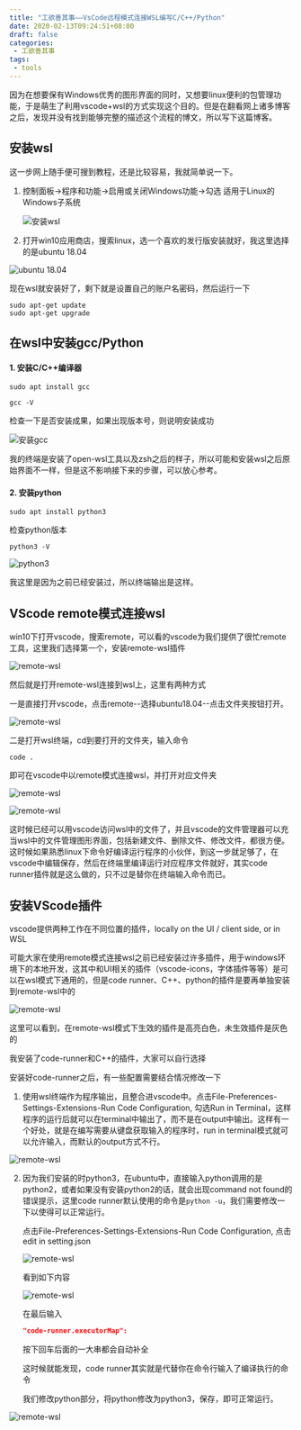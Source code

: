 ```yaml
---
title: "工欲善其事——VsCode远程模式连接WSL编写C/C++/Python"
date: 2020-02-13T09:24:51+08:00
draft: false
categories:
 - 工欲善其事
tags:
 - tools
---
```


因为在想要保有Windows优秀的图形界面的同时，又想要linux便利的包管理功能，于是萌生了利用vscode+wsl的方式实现这个目的。但是在翻看网上诸多博客之后，发现并没有找到能够完整的描述这个流程的博文，所以写下这篇博客。

## 安装wsl

这一步网上随手便可搜到教程，还是比较容易，我就简单说一下。

1. 控制面板->程序和功能->启用或关闭Windows功能->勾选 适用于Linux的Windows子系统 

   ![安装wsl](/images/vscode+wsl/1.png)

2. 打开win10应用商店，搜索linux，选一个喜欢的发行版安装就好，我这里选择的是ubuntu 18.04

![ubuntu 18.04](/images/vscode+wsl/2.png)

现在wsl就安装好了，剩下就是设置自己的账户名密码，然后运行一下

```shell
sudo apt-get update
sudo apt-get upgrade
```

## 在wsl中安装gcc/Python

#### 1. 安装C/C++编译器

```shell
sudo apt install gcc
```

```shell
gcc -V
```

检查一下是否安装成果，如果出现版本号，则说明安装成功

![安装gcc](/images/vscode+wsl/3.png)

我的终端是安装了open-wsl工具以及zsh之后的样子，所以可能和安装wsl之后原始界面不一样，但是这不影响接下来的步骤，可以放心参考。

#### 2. 安装python

```shell
sudo apt install python3
```

检查python版本

```shell
python3 -V
```

![python3](/images/vscode+wsl/4.png)

我这里是因为之前已经安装过，所以终端输出是这样。

## VScode remote模式连接wsl

win10下打开vscode，搜索remote，可以看的vscode为我们提供了很忙remote工具，这里我们选择第一个，安装remote-wsl插件

![remote-wsl](/images/vscode+wsl/5.png)

然后就是打开remote-wsl连接到wsl上，这里有两种方式

一是直接打开vscode，点击remote--选择ubuntu18.04--点击文件夹按钮打开。

![remote-wsl](/images/vscode+wsl/6.png)

二是打开wsl终端，cd到要打开的文件夹，输入命令

```shell
code .
```

即可在vscode中以remote模式连接wsl，并打开对应文件夹

![remote-wsl](/images/vscode+wsl/7.png)

![remote-wsl](/images/vscode+wsl/8.png)

这时候已经可以用vscode访问wsl中的文件了，并且vscode的文件管理器可以充当wsl中的文件管理图形界面，包括新建文件、删除文件、修改文件，都很方便。这时候如果熟悉linux下命令好编译运行程序的小伙伴，到这一步就足够了，在vscode中编辑保存，然后在终端里编译运行对应程序文件就好，其实code runner插件就是这么做的，只不过是替你在终端输入命令而已。

## 安装VScode插件

vscode提供两种工作在不同位置的插件，locally on the UI / client side, or in WSL

可能大家在使用remote模式连接wsl之前已经安装过许多插件，用于windows环境下的本地开发，这其中和UI相关的插件（vscode-icons，字体插件等等）是可以在wsl模式下通用的，但是code runner、C++、python的插件是要再单独安装到remote-wsl中的

![remote-wsl](/images/vscode+wsl/9.png)

这里可以看到，在remote-wsl模式下生效的插件是高亮白色，未生效插件是灰色的

我安装了code-runner和C++的插件，大家可以自行选择

安装好code-runner之后，有一些配置需要结合情况修改一下

1. 使用wsl终端作为程序输出，且整合进vscode中。点击File-Preferences-Settings-Extensions-Run Code Configuration, 勾选Run in Terminal，这样程序的运行后就可以在terminal中输出了，而不是在output中输出。这样有一个好处，就是在编写需要从键盘获取输入的程序时，run in terminal模式就可以允许输入，而默认的output方式不行。

![remote-wsl](/images/vscode+wsl/10.png)

2. 因为我们安装的时python3，在ubuntu中，直接输入python调用的是python2，或者如果没有安装python2的话，就会出现command not found的错误提示，这里code runner默认使用的命令是`python -u`，我们需要修改一下以使得可以正常运行。

   点击File-Preferences-Settings-Extensions-Run Code Configuration, 点击edit in setting.json

   ![remote-wsl](/images/vscode+wsl/11.png)

   看到如下内容

   ![remote-wsl](/images/vscode+wsl/12.png)

   在最后输入

   ```json
   "code-runner.executorMap":
   ```

   按下回车后面的一大串都会自动补全

   这时候就能发现，code runner其实就是代替你在命令行输入了编译执行的命令

   我们修改python部分，将python修改为python3，保存，即可正常运行。

![remote-wsl](/images/vscode+wsl/13.png)